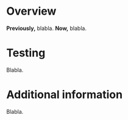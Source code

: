 # Overview

**Previously,** blabla.
**Now,** blabla.

# Testing

Blabla.

# Additional information

Blabla.
